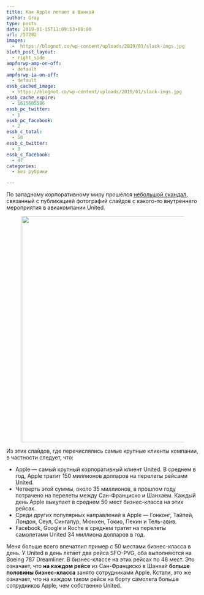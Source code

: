 ```yaml
---
title: Как Apple летает в Шанхай
author: Gray
type: posts
date: 2019-01-15T11:09:53+00:00
url: /57282
images:
  -  https://blognot.co/wp-content/uploads/2019/01/slack-imgs.jpg
bluth_post_layout:
  - right_side
ampforwp-amp-on-off:
  - default
ampforwp-ia-on-off:
  - default
essb_cached_image:
  - https://blognot.co/wp-content/uploads/2019/01/slack-imgs.jpg
essb_cache_expire:
  - 1615605586
essb_pc_twitter:
  - 1
essb_pc_facebook:
  - 2
essb_c_total:
  - 50
essb_c_twitter:
  - 3
essb_c_facebook:
  - 47
categories:
  - Без рубрики

---
```








По западному корпоративному миру прошёлся [небольшой скандал][1], связанный с публикацией фотографий слайдов с какого-то внутреннего мероприятия в авиакомпании United. 

<div class="wp-block-image">
  <figure class="aligncenter"><img data-attachment-id="57284" data-permalink="https://blognot.co/57282/slack-imgs-2" data-orig-file="https://i0.wp.com/blognot.co/wp-content/uploads/2019/01/slack-imgs-1.jpg?fit=527%2C590&ssl=1" data-orig-size="527,590" data-comments-opened="1" data-image-meta="{&quot;aperture&quot;:&quot;0&quot;,&quot;credit&quot;:&quot;&quot;,&quot;camera&quot;:&quot;&quot;,&quot;caption&quot;:&quot;&quot;,&quot;created_timestamp&quot;:&quot;0&quot;,&quot;copyright&quot;:&quot;&quot;,&quot;focal_length&quot;:&quot;0&quot;,&quot;iso&quot;:&quot;0&quot;,&quot;shutter_speed&quot;:&quot;0&quot;,&quot;title&quot;:&quot;&quot;,&quot;orientation&quot;:&quot;0&quot;}" data-image-title="slack-imgs" data-image-description="" data-medium-file="https://i0.wp.com/blognot.co/wp-content/uploads/2019/01/slack-imgs-1.jpg?fit=268%2C300&ssl=1" data-large-file="https://i0.wp.com/blognot.co/wp-content/uploads/2019/01/slack-imgs-1.jpg?fit=527%2C590&ssl=1" width="527" height="590" src="https://i0.wp.com/blognot.co/wp-content/uploads/2019/01/slack-imgs-1.jpg?resize=527%2C590&#038;ssl=1" alt="" class="wp-image-57284" srcset="https://i0.wp.com/blognot.co/wp-content/uploads/2019/01/slack-imgs-1.jpg?w=527&ssl=1 527w, https://i0.wp.com/blognot.co/wp-content/uploads/2019/01/slack-imgs-1.jpg?resize=268%2C300&ssl=1 268w, https://i0.wp.com/blognot.co/wp-content/uploads/2019/01/slack-imgs-1.jpg?resize=447%2C500&ssl=1 447w, https://i0.wp.com/blognot.co/wp-content/uploads/2019/01/slack-imgs-1.jpg?resize=715%2C800&ssl=1 715w" sizes="(max-width: 527px) 100vw, 527px" data-recalc-dims="1" /></figure>


Из этих слайдов, где перечислялись самые крупные клиенты компании, в частности следует, что:

  * Apple — самый крупный корпоративный клиент United. В среднем в год, Apple тратит 150 миллионов долларов на перелеты рейсами United.
  * Четверть этой суммы, около 35 миллионов, в прошлом году потрачено на перелеты между Сан-Франциско и Шанхаем. Каждый день Apple выкупает в среднем 50 мест бизнес-класса на этих рейсах.
  * Среди других популярных направлений в Apple — Гонконг, Тайпей, Лондон, Сеул, Сингапур, Мюнхен, Токио, Пекин и Тель-авив.
  * Facebook, Google и Roche в среднем тратят на перелеты самолетами United 34 миллиона долларов в год.

Меня больше всего впечатлил пример с 50 местами бизнес-класса в день. У United в день летает два рейса SFO-PVG, оба выполняются на Boeing 787 Dreamliner. В бизнес-классе на этих рейсах по 48 мест. Это означает, что **на каждом рейсе** из Сан-Франциско в Шанхай **больше половины бизнес-класса** занято сотрудниками Apple. Кстати, это же означает, что на каждом таком рейсе на борту самолета больше сотрудников Apple, чем собственно United.

 [1]: https://www.fastcompany.com/90291749/apple-buys-150-million-worth-of-plane-tickets-a-year-from-united?partner=rss&utm_source=facebook.com&utm_medium=social&utm_campaign=rss+fastcompany&utm_content=rss